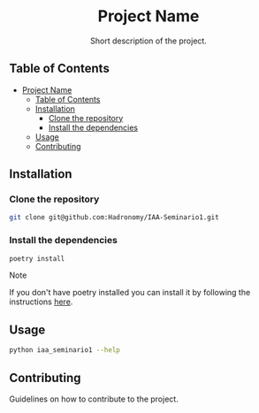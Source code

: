 # <center>Project Name</center>

<center>Short description of the project.</center>

<!-- [![License](https://img.shields.io/badge/license-MIT-blue.svg)](LICENSE) -->

## Table of Contents

- [Project Name](#project-name)
  - [Table of Contents](#table-of-contents)
  - [Installation](#installation)
    - [Clone the repository](#clone-the-repository)
    - [Install the dependencies](#install-the-dependencies)
  - [Usage](#usage)
  - [Contributing](#contributing)

## Installation

### Clone the repository

```bash
git clone git@github.com:Hadronomy/IAA-Seminario1.git
```

### Install the dependencies

```bash
poetry install
```

> [!NOTE]
> If you don't have poetry installed
> you can install it by following the instructions [here](https://python-poetry.org/docs/).

## Usage

```bash
python iaa_seminario1 --help
```

## Contributing

Guidelines on how to contribute to the project.

<!-- ## License

This project is licensed under the [MIT License](LICENSE). -->
